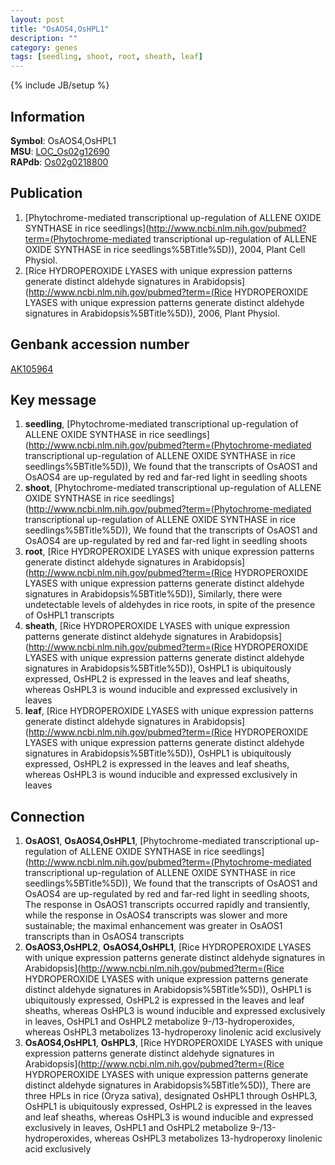 ```yaml
---
layout: post
title: "OsAOS4,OsHPL1"
description: ""
category: genes
tags: [seedling, shoot, root, sheath, leaf]
---
```

{% include JB/setup %}

## Information
__Symbol__: OsAOS4,OsHPL1  
__MSU__: [LOC_Os02g12690](http://rice.plantbiology.msu.edu/cgi-bin/ORF_infopage.cgi?orf=LOC_Os02g12690)  
__RAPdb__: [Os02g0218800](http://rapdb.dna.affrc.go.jp/viewer/gbrowse_details/irgsp1?name=Os02g0218800)  

## Publication
1. [Phytochrome-mediated transcriptional up-regulation of ALLENE OXIDE SYNTHASE in rice seedlings](http://www.ncbi.nlm.nih.gov/pubmed?term=(Phytochrome-mediated transcriptional up-regulation of ALLENE OXIDE SYNTHASE in rice seedlings%5BTitle%5D)), 2004, Plant Cell Physiol.
2. [Rice HYDROPEROXIDE LYASES with unique expression patterns generate distinct aldehyde signatures in Arabidopsis](http://www.ncbi.nlm.nih.gov/pubmed?term=(Rice HYDROPEROXIDE LYASES with unique expression patterns generate distinct aldehyde signatures in Arabidopsis%5BTitle%5D)), 2006, Plant Physiol.

## Genbank accession number
[AK105964](http://www.ncbi.nlm.nih.gov/nuccore/AK105964)

## Key message
1. __seedling__, [Phytochrome-mediated transcriptional up-regulation of ALLENE OXIDE SYNTHASE in rice seedlings](http://www.ncbi.nlm.nih.gov/pubmed?term=(Phytochrome-mediated transcriptional up-regulation of ALLENE OXIDE SYNTHASE in rice seedlings%5BTitle%5D)),  We found that the transcripts of OsAOS1 and OsAOS4 are up-regulated by red and far-red light in seedling shoots
2. __shoot__, [Phytochrome-mediated transcriptional up-regulation of ALLENE OXIDE SYNTHASE in rice seedlings](http://www.ncbi.nlm.nih.gov/pubmed?term=(Phytochrome-mediated transcriptional up-regulation of ALLENE OXIDE SYNTHASE in rice seedlings%5BTitle%5D)),  We found that the transcripts of OsAOS1 and OsAOS4 are up-regulated by red and far-red light in seedling shoots
3. __root__, [Rice HYDROPEROXIDE LYASES with unique expression patterns generate distinct aldehyde signatures in Arabidopsis](http://www.ncbi.nlm.nih.gov/pubmed?term=(Rice HYDROPEROXIDE LYASES with unique expression patterns generate distinct aldehyde signatures in Arabidopsis%5BTitle%5D)),  Similarly, there were undetectable levels of aldehydes in rice roots, in spite of the presence of OsHPL1 transcripts
4. __sheath__, [Rice HYDROPEROXIDE LYASES with unique expression patterns generate distinct aldehyde signatures in Arabidopsis](http://www.ncbi.nlm.nih.gov/pubmed?term=(Rice HYDROPEROXIDE LYASES with unique expression patterns generate distinct aldehyde signatures in Arabidopsis%5BTitle%5D)),  OsHPL1 is ubiquitously expressed, OsHPL2 is expressed in the leaves and leaf sheaths, whereas OsHPL3 is wound inducible and expressed exclusively in leaves
5. __leaf__, [Rice HYDROPEROXIDE LYASES with unique expression patterns generate distinct aldehyde signatures in Arabidopsis](http://www.ncbi.nlm.nih.gov/pubmed?term=(Rice HYDROPEROXIDE LYASES with unique expression patterns generate distinct aldehyde signatures in Arabidopsis%5BTitle%5D)),  OsHPL1 is ubiquitously expressed, OsHPL2 is expressed in the leaves and leaf sheaths, whereas OsHPL3 is wound inducible and expressed exclusively in leaves

## Connection
1. __OsAOS1__, __OsAOS4,OsHPL1__, [Phytochrome-mediated transcriptional up-regulation of ALLENE OXIDE SYNTHASE in rice seedlings](http://www.ncbi.nlm.nih.gov/pubmed?term=(Phytochrome-mediated transcriptional up-regulation of ALLENE OXIDE SYNTHASE in rice seedlings%5BTitle%5D)),  We found that the transcripts of OsAOS1 and OsAOS4 are up-regulated by red and far-red light in seedling shoots, The response in OsAOS1 transcripts occurred rapidly and transiently, while the response in OsAOS4 transcripts was slower and more sustainable; the maximal enhancement was greater in OsAOS1 transcripts than in OsAOS4 transcripts
2. __OsAOS3,OsHPL2__, __OsAOS4,OsHPL1__, [Rice HYDROPEROXIDE LYASES with unique expression patterns generate distinct aldehyde signatures in Arabidopsis](http://www.ncbi.nlm.nih.gov/pubmed?term=(Rice HYDROPEROXIDE LYASES with unique expression patterns generate distinct aldehyde signatures in Arabidopsis%5BTitle%5D)),  OsHPL1 is ubiquitously expressed, OsHPL2 is expressed in the leaves and leaf sheaths, whereas OsHPL3 is wound inducible and expressed exclusively in leaves, OsHPL1 and OsHPL2 metabolize 9-/13-hydroperoxides, whereas OsHPL3 metabolizes 13-hydroperoxy linolenic acid exclusively
3. __OsAOS4,OsHPL1__, __OsHPL3__, [Rice HYDROPEROXIDE LYASES with unique expression patterns generate distinct aldehyde signatures in Arabidopsis](http://www.ncbi.nlm.nih.gov/pubmed?term=(Rice HYDROPEROXIDE LYASES with unique expression patterns generate distinct aldehyde signatures in Arabidopsis%5BTitle%5D)),  There are three HPLs in rice (Oryza sativa), designated OsHPL1 through OsHPL3, OsHPL1 is ubiquitously expressed, OsHPL2 is expressed in the leaves and leaf sheaths, whereas OsHPL3 is wound inducible and expressed exclusively in leaves, OsHPL1 and OsHPL2 metabolize 9-/13-hydroperoxides, whereas OsHPL3 metabolizes 13-hydroperoxy linolenic acid exclusively


